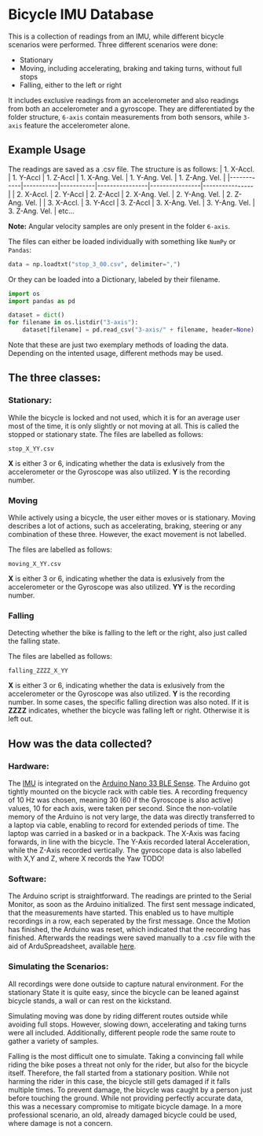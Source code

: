 # Bicycle IMU Database

This is a collection of readings from an IMU, while different bicycle scenarios were performed. Three different scenarios were done:
- Stationary
- Moving, including accelerating, braking and taking turns, without full stops
- Falling, either to the left or right

It includes exclusive readings from an accelerometer and also readings from both an accelerometer and a gyroscope. They are differentiated by the folder structure, `6-axis` contain measurements from both sensors, while `3-axis` feature the accelerometer alone.  


## Example Usage
The readings are saved as a .csv file. The structure is as follows:
| 1. X-Accl. | 1. Y-Accl | 1. Z-Accl | 1. X-Ang. Vel. | 1. Y-Ang. Vel. | 1. Z-Ang. Vel. |
|------------|-----------|-----------|----------------|----------------|----------------|
| 2. X-Accl. | 2. Y-Accl | 2. Z-Accl | 2. X-Ang. Vel. | 2. Y-Ang. Vel. | 2. Z-Ang. Vel. | 
| 3. X-Accl. | 3. Y-Accl | 3. Z-Accl | 3. X-Ang. Vel. | 3. Y-Ang. Vel. | 3. Z-Ang. Vel. |
etc...

**Note:** Angular velocity samples are only present in the folder `6-axis`.  

The files can either be loaded individually with something like `NumPy` or `Pandas`:


``` python
data = np.loadtxt("stop_3_00.csv", delimiter=",")
```
Or they can be loaded into a Dictionary, labeled by their filename.
``` python
import os
import pandas as pd

dataset = dict()
for filename in os.listdir("3-axis"):
    dataset[filename] = pd.read_csv("3-axis/" + filename, header=None).to_numpy()
```
Note that these are just two exemplary methods of loading the data. Depending on the intented usage, different methods may be used.

## The three classes:
### Stationary:
While the bicycle is locked and not used, which it is for an average user most of the time, it is only slightly or not moving at all. This is called the stopped or stationary state. The files are labelled as follows:

`stop_X_YY.csv`

**X** is either 3 or 6, indicating whether the data is exlusively from the accelerometer or the Gyroscope was also utilized. **Y** is the recording number.

### Moving
While actively using a bicycle, the user either moves or is stationary. Moving describes a lot of actions, such as accelerating, braking, steering or any combination of these three. However, the exact movement is not labelled.

The files are labelled as follows:

`moving_X_YY.csv`

**X** is either 3 or 6, indicating whether the data is exlusively from the accelerometer or the Gyroscope was also utilized. **YY** is the recording number.

### Falling
Detecting whether the bike is falling to the left or the right, also just called the falling state. 

The files are labelled as follows:

`falling_ZZZZ_X_YY`

**X** is either 3 or 6, indicating whether the data is exlusively from the accelerometer or the Gyroscope was also utilized. **Y** is the recording number. In some cases, the specific falling direction was also noted. If it is **ZZZZ** indicates, whether the bicycle was falling left or right. Otherwise it is left out.

## How was the data collected?
### Hardware:
The [IMU](https://content.arduino.cc/assets/Nano_BLE_Sense_lsm9ds1.pdf) is integrated on the [Arduino Nano 33 BLE Sense](https://docs.arduino.cc/resources/datasheets/ABX00031-datasheet.pdf). The Arduino got tightly mounted on the bicycle rack with cable ties. A recording frequency of 10 Hz was chosen, meaning 30 (60 if the Gyroscope is also active) values, 10 for each axis, were taken per second. Since the non-volatile memory of the Arduino is not very large, the data was directly transferred to a laptop via cable, enabling to record for extended periods of time. The laptop was carried in a basked or in a backpack. 
The X-Axis was facing forwards, in line with the bicycle. The Y-Axis recorded lateral Acceleration, while the Z-Axis recorded vertically. The gyroscope data is also labelled with X,Y and Z, where X records the Yaw TODO!

### Software:
The Arduino script is straightforward. The readings are printed to the Serial Monitor, as soon as the Arduino initialized. The first sent message indicated, that the measurements have started. This enabled us to have multiple recordings in a row, each seperated by the first message. Once the Motion has finished, the Arduino was reset, which indicated that the recording has finished. Afterwards the readings were saved manually to a .csv file with the aid of ArduSpreadsheet, available [here](https://circuitjournal.com/arduino-serial-to-spreadsheet).

### Simulating the Scenarios:
All recordings were done outside to capture natural environment. 
For the stationary State it is quite easy, since the bicycle can be leaned against bicycle stands, a wall or can rest on the kickstand. 

Simulating moving was done by riding different routes outside while avoiding full stops. However, slowing down, accelerating and taking turns were all included. Additionally, different people rode the same route to gather a variety of samples.

Falling is the most difficult one to simulate. Taking a convincing fall while riding the bike poses a threat not only for the rider, but also for the bicycle itself. Therefore, the fall started from a stationary position. While not harming the rider in this case, the bicycle still gets damaged if it falls multiple times. To prevent damage, the bicycle was caught by a person just before touching the ground. While not providing perfectly accurate data, this was a necessary compromise to mitigate bicycle damage. In a more professional scenario, an old, already damaged bicycle could be used, where damage is not a concern.
